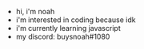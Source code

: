 - hi, i'm noah
- i'm interested in coding because idk
- i'm currently learning javascript
- my discord: buysnoah#1080
